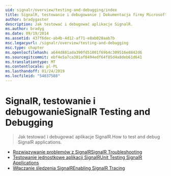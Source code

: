 ```yaml
---
uid: signalr/overview/testing-and-debugging/index
title: SignalR, testowanie i debugowanie | Dokumentacja firmy Microsoft
author: bradygaster
description: Jak testować i debugować aplikacje SignalR.
ms.author: bradyg
ms.date: 09/19/2014
ms.assetid: 437f6dec-ab4b-4d12-af71-e8ab028aab7b
msc.legacyurl: /signalr/overview/testing-and-debugging
msc.type: chapter
ms.openlocfilehash: a644d881ada390fd51001f69b4c309516e8842d6
ms.sourcegitcommit: ebf4e5a7ca301af8494edf64f85d4a8deb61d641
ms.translationtype: MT
ms.contentlocale: pl-PL
ms.lasthandoff: 01/24/2019
ms.locfileid: "54837588"
---
```

<a name="signalr-testing-and-debugging"></a><span data-ttu-id="2fb26-103">SignalR, testowanie i debugowanie</span><span class="sxs-lookup"><span data-stu-id="2fb26-103">SignalR Testing and Debugging</span></span>
====================
> <span data-ttu-id="2fb26-104">Jak testować i debugować aplikacje SignalR.</span><span class="sxs-lookup"><span data-stu-id="2fb26-104">How to test and debug SignalR applications.</span></span>


- [<span data-ttu-id="2fb26-105">Rozwiązywanie problemów z SignalR</span><span class="sxs-lookup"><span data-stu-id="2fb26-105">SignalR Troubleshooting</span></span>](troubleshooting.md)
- [<span data-ttu-id="2fb26-106">Testowanie jednostkowe aplikacji SignalR</span><span class="sxs-lookup"><span data-stu-id="2fb26-106">Unit Testing SignalR Applications</span></span>](unit-testing-signalr-applications.md)
- [<span data-ttu-id="2fb26-107">Włączanie śledzenia SignalR</span><span class="sxs-lookup"><span data-stu-id="2fb26-107">Enabling SignalR Tracing</span></span>](enabling-signalr-tracing.md)
